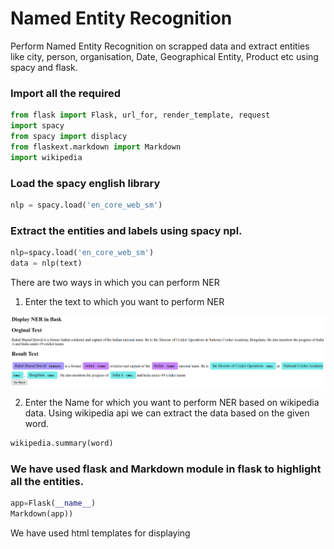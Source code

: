 # Named Entity Recognition
Perform Named Entity Recognition on scrapped data and extract entities like city, person, organisation, Date, Geographical Entity, Product etc using spacy and flask.

### Import all the required 
```python
from flask import Flask, url_for, render_template, request
import spacy
from spacy import displacy
from flaskext.markdown import Markdown
import wikipedia
```

### Load the spacy english library
```python
nlp = spacy.load('en_core_web_sm')
```

### Extract the entities and labels using spacy npl.
```python
nlp=spacy.load('en_core_web_sm')
data = nlp(text)
```
There are two ways in which you can perform NER
1. Enter the text to which you want to perform NER

![alt text](https://github.com/kchaitanya954/flask_ner/blob/main/Screenshot%20at%202021-03-06%2023-55-25.png)

2. Enter the Name for which you want to perform NER based on wikipedia data. Using wikipedia api we can extract the data based on the given word.

```python
wikipedia.summary(word)
```

### We have used flask and Markdown module in flask to highlight all the entities.

```python
app=Flask(__name__)
Markdown(app))
```

We have used html templates for displaying 


